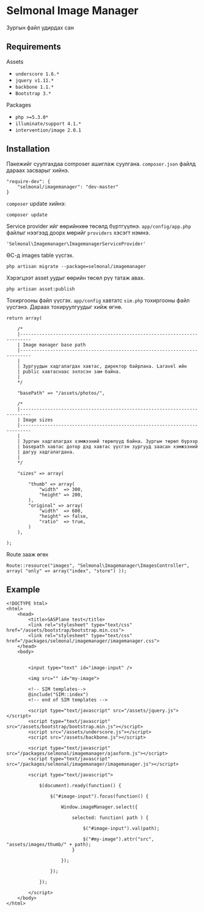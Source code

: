 Selmonal Image Manager
==================

Зургын файл удирдах сан

## Requirements

Assets

- `underscore 1.6.*`
- `jquery v1.11.*`
- `backbone 1.1.*`
- `Bootstrap 3.*`

Packages

- `php >=5.3.0*`
- `illuminate/support 4.1.*`
- `intervention/image 2.0.1`

## Installation

Пакежийг суулгахдаа composer ашиглаж суулгана. `composer.json` файлд дараах засварыг хийнэ.

	"require-dev": {
		"selmonal/imagemanager": "dev-master"
	}

`composer` update хийнэ:

    composer update

Service provider ийг өөрийнхөө төсөлд бүртгүүлнэ. `app/config/app.php` файлыг нээгээд доорх мөрийг `providers` хэсэгт нэмнэ.

    'Selmonal\Imagemanager\ImagemanagerServiceProvider'

ӨС-д images table үүсгэх.

	php artisan migrate --package=selmonal/imagemanager

Хэрэгцээт asset уудыг өөрийн төсөл рүү татаж авах.

	php artisan asset:publish

Тохиргооны файл үүсгэх. `app/config` хавтатс `sim.php` тохиргооны файл үүсгэнэ. Дараах тохируулгуудыг хийж өгнө.

	return array(
	
		/*
		|--------------------------------------------------------------------------
		| Image manager base path
		|--------------------------------------------------------------------------
		|
		| Зургуудын хадгалагдах хавтас, директор байрлана. Laravel ийн
		| public хавтаснаас эхлэсэн зам байна.
		|
		*/

		"basePath" => "/assets/photos/",

		/*
		|--------------------------------------------------------------------------
		| Image sizes
		|--------------------------------------------------------------------------
		|
		| Зургын хадгалагдах хэмжээний төрөлүүд байна. Зургын төрөл бүрээр 
		| basepath хавтас дотор дэд хавтас үүсгэн зургууд заасан хэмжээний 
		| дагуу хадгалагдана.
		|
		*/

		"sizes" => array(

			"thumb" => array(
				"width"  => 300,	
				"height" => 200,			
			),
			"original" => array(
				"width"  => 600,
				"height" => false,
				"ratio"  => true,
			)
		),

	);

Route зааж өгөх

	Route::resource("images", "Selmonal\Imagemanager\ImagesController", array( "only" => array("index", "store") ));

## Example

	<!DOCTYPE html>
	<html>
		<head>
			<title>SASPlane test</title>
			<link rel="stylesheet" type="text/css" href="/assets/bootstrap/bootstrap.min.css">
			<link rel="stylesheet" type="text/css" href="/packages/selmonal/imagemanager/imagemanager.css">
		</head>
		<body>


			<input type="text" id="image-input" />

			<img src="" id="my-image">

			<!-- SIM templates-->
			@include("SIM::index")
			<!-- end of SIM templates -->

			<script type="text/javascript" src="/assets/jquery.js"></script>
			<script type="text/javascript" src="/assets/bootstrap/bootstrap.min.js"></script>
			<script src="/assets/underscore.js"></script>
			<script src="/assets/backbone.js"></script>

			<script type="text/javascript" src="/packages/selmonal/imagemanager/ajaxform.js"></script>
			<script type="text/javascript" src="/packages/selmonal/imagemanager/imagemanager.js"></script>

			<script type="text/javascript">
				
				$(document).ready(function() {

					$("#image-input").focus(function() {

						Window.imageManager.select({

							selected: function( path ) {
								
								$("#image-input").val(path);

								$("#my-image").attr("src", "assets/images/thumb/" + path);
							}

						});
						
					});

				});

			</script>
		</body>
	</html>

